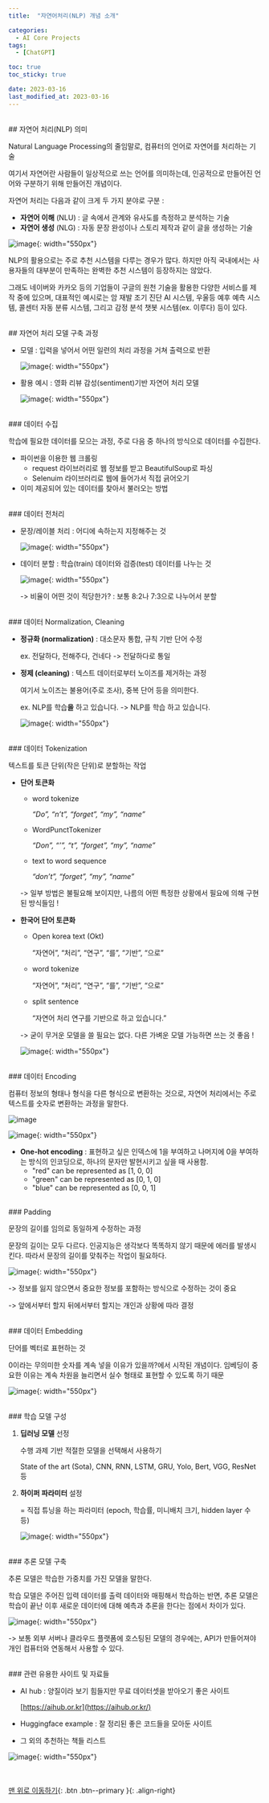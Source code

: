```yaml
---
title:  "자연어처리(NLP) 개념 소개" 

categories:
  - AI Core Projects
tags:
  - [ChatGPT]

toc: true
toc_sticky: true

date: 2023-03-16
last_modified_at: 2023-03-16
---
```



<br/> 
## 자연어 처리(NLP) 의미

Natural Language Processing의 줄임말로, 컴퓨터의 언어로 자연어를 처리하는 기술

여기서 자연어란 사람들이 일상적으로 쓰는 언어를 의미하는데, 인공적으로 만들어진 언어와 구분하기 위해 만들어진 개념이다. 

자연어 처리는 다음과 같이 크게 두 가지 분야로 구분 :

- **자연어 이해** (NLU) : 글 속에서 관계와 유사도를 측정하고 분석하는 기술
- **자연어 생성** (NLG) : 자동 문장 완성이나 스토리 제작과 같이 글을 생성하는 기술

![image](https://user-images.githubusercontent.com/86834982/225531368-937f548f-c05a-405c-93ca-91b904ef92a8.png){: width="550px"}  

NLP의 활용으로는 주로 추천 시스템을 다루는 경우가 많다. 하지만 아직 국내에서는 사용자들의 대부분이 만족하는 완벽한 추천 시스템이 등장하지는 않았다. 

그래도 네이버와 카카오 등의 기업들이 구글의 원천 기술을 활용한 다양한 서비스를 제작 중에 있으며, 대표적인 예시로는 암 재발 조기 진단 AI 시스템, 우울등 예후 예측 시스템, 콜센터 자동 분류 시스템, 그리고 감정 분석 챗봇 시스템(ex. 이루다) 등이 있다. 



<br/>   
## 자연어 처리 모델 구축 과정

- 모델 : 입력을 넣어서 어떤 일련의 처리 과정을 거쳐 출력으로 반환
    
    ![image](https://user-images.githubusercontent.com/86834982/225531433-f26d9e65-9509-4d82-b99b-0e6cd553470e.png){: width="550px"}  
    

- 활용 예시 : 영화 리뷰 감성(sentiment)기반 자연어 처리 모델
    
    ![image](https://user-images.githubusercontent.com/86834982/225531438-5d107a35-2508-4815-8bb8-d438a8e5b5c7.png){: width="550px"}  
    


<br/> 
### 데이터 수집

학습에 필요한 데이터를 모으는 과정, 주로 다음 중 하나의 방식으로 데이터를 수집한다.

- 파이썬을 이용한 웹 크롤링 
    - request 라이브러리로 웹 정보를 받고 BeautifulSoup로 파싱
    - Selenuim 라이브러리로 웹에 들어가서 직접 긁어오기 
- 이미 제공되어 있는 데이터를 찾아서 불러오는 방법


<br/> 
### 데이터 전처리

- 문장/레이블 처리 : 어디에 속하는지 지정해주는 것
    
    ![image](https://user-images.githubusercontent.com/86834982/225531858-2215d70f-c19f-4540-ad4f-30b4f6f0dc54.png){: width="550px"}  
    
- 데이터 분할 : 학습(train) 데이터와 검증(test) 데이터를 나누는 것
    
    ![image](https://user-images.githubusercontent.com/86834982/225531863-5666ae2a-316a-47c4-a990-f4dc02b71e8b.png){: width="550px"}  
    
    -> 비율이 어떤 것이 적당한가? : 보통 8:2나 7:3으로 나누어서 분할 
    
<br/> 
### 데이터 Normalization, Cleaning

- **정규화 (normalization)** : 대소문자 통합, 규칙 기반 단어 수정
    
    ex. 전달하다, 전해주다, 건네다 -> 전달하다로 통일 
    

- **정제 (cleaning)** : 텍스트 데이터로부터 노이즈를 제거하는 과정
    
    여기서 노이즈는 불용어(주로 조사), 중복 단어 등을 의미한다. 
    
    ex. NLP를 학습**을** 하고 있습니다. -> NLP를 학습 하고 있습니다.
    
    ![image](https://user-images.githubusercontent.com/86834982/225532318-df309b0f-fa9c-491c-bbb0-84cdae786b3e.png){: width="550px"}  
    

<br/> 
### 데이터 Tokenization

텍스트를 토큰 단위(작은 단위)로 분할하는 작업 

- **단어 토큰화**
    - word tokenize
        
        *“Do”, “n’t”, “forget”, “my”, “name”*
        
    - WordPunctTokenizer
        
        *“Don”, “’”, “t”, “forget”, “my”, “name”*
        
    - text to word sequence
        
        *“don’t”, “forget”, “my”, “name”*
        
    
    -> 일부 방법은 불필요해 보이지만, 나름의 어떤 특정한 상황에서 필요에 의해 구현된 방식들임 !
    
- **한국어 단어 토큰화**
    - Open korea text (Okt)
        
        “자연어”, “처리”, “연구”, “를”, “기반”, “으로”
        
    - word tokenize
        
        “자연어”, “처리”, “연구”, “를”, “기반”, “으로”
        
    - split sentence
        
        “자연어 처리 연구를 기반으로 하고 있습니다.”
        
    
    -> 굳이 무거운 모델을 쓸 필요는 없다. 다른 가벼운 모델 가능하면 쓰는 것 좋음 !
    
    ![image](https://user-images.githubusercontent.com/86834982/225532504-ac89b929-fcd5-440f-8d59-878400836f7c.png){: width="550px"}  
    

<br/> 
### 데이터 Encoding

컴퓨터 정보의 형태나 형식을 다른 형식으로 변환하는 것으로, 자연어 처리에서는 주로 텍스트를 숫자로 변환하는 과정을 말한다. 

![image](https://user-images.githubusercontent.com/86834982/225532507-7ea57107-0a37-4bdd-a4d7-45f0529268d8.png)

![image](https://user-images.githubusercontent.com/86834982/225531716-88747637-49da-4e62-b8be-d860eb8faedd.png){: width="550px"}  

- **One-hot encoding** : 표현하고 싶은 인덱스에 1을 부여하고 나머지에 0을 부여하는 방식의 인코딩으로, 하나의 문자만 발현시키고 싶을 때 사용함.
    - "red" can be represented as [1, 0, 0]
    - "green" can be represented as [0, 1, 0]
    - "blue" can be represented as [0, 0, 1]


<br/> 
### Padding

문장의 길이를 임의로 동일하게 수정하는 과정

문장의 길이는 모두 다르다. 인공지능은 생각보다 똑똑하지 않기 때문에 에러를 발생시킨다. 따라서 문장의 길이를 맞춰주는 작업이 필요하다. 

![image](https://user-images.githubusercontent.com/86834982/225532079-166586b2-7220-4bb4-8e96-a16ea9a30435.png){: width="550px"}  

-> 정보를 잃지 않으면서 중요한 정보를 포함하는 방식으로 수정하는 것이 중요

-> 앞에서부터 할지 뒤에서부터 할지는 개인과 상황에 따라 결정 


<br/> 
### 데이터 Embedding

단어를 벡터로 표현하는 것

 0이라는 무의미한 숫자를 계속 넣을 이유가 있을까?에서 시작된 개념이다. 임베딩이 중요한 이유는 계속 차원을 늘리면서 실수 형태로 표현할 수 있도록 하기 때문

![image](https://user-images.githubusercontent.com/86834982/225532316-2a5a62f1-fb65-412d-ae1c-1999f1cfb945.png){: width="550px"}  


<br/> 
### 학습 모델 구성

1. **딥러닝 모델** 선정
    
    수행 과제 기반 적절한 모델을 선택해서 사용하기 
    
    State of the art (Sota), CNN, RNN, LSTM, GRU, Yolo, Bert, VGG, ResNet 등
    
2. **하이퍼 파라미터** 설정 
    
    = 직접 튜닝을 하는 파라미터 (epoch, 학습률, 미니배치 크기, hidden layer 수 등)
    
    ![image](https://user-images.githubusercontent.com/86834982/225532646-89d242f7-e945-4f6a-b566-28dbce95eb88.png){: width="550px"}  
    

<br/> 
### 추론 모델 구축

추론 모델은 학습한 가중치를 가진 모델을 말한다. 

학습 모델은 주어진 입력 데이터를 출력 데이터와 매핑해서 학습하는 반면, 추론 모델은 학습이 끝난 이후 새로운 데이터에 대해 예측과 추론을 한다는 점에서 차이가 있다. 

![image](https://user-images.githubusercontent.com/86834982/225532654-dcb56ae2-711c-4637-8b08-3690e8337208.png){: width="550px"}  

-> 보통 외부 서버나 클라우드 플랫폼에 호스팅된 모델의 경우에는, API가 만들어져야 개인 컴퓨터와 연동해서 사용할 수 있다. 


<br/> 
### 관련 유용한 사이트 및 자료들

- AI hub : 양질이라 보기 힘들지만 무료 데이터셋을 받아오기 좋은 사이트
    
    [https://aihub.or.kr](https://aihub.or.kr/)
    
- Huggingface example : 잘 정리된 좋은 코드들을 모아둔 사이트
- 그 외의 추천하는 책들 리스트

![image](https://user-images.githubusercontent.com/86834982/225531577-3673a72e-0c0a-4603-ae89-73804c31ddfb.png){: width="550px"}  


<br/><br/>
[맨 위로 이동하기](#){: .btn .btn--primary }{: .align-right}
